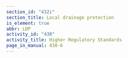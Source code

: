 ```yaml
---
section_id: "432i"
section_title: Local drainage protection
is_element: true
abbr: LDP
activity_id: "430"
activity_title: Higher Regulatory Standards
page_in_manual: 430-6
---
```

